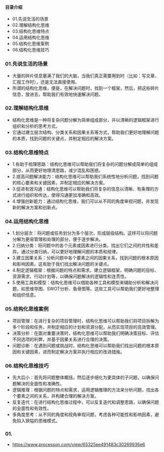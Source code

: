 #### 目录介绍
- 01.先说生活的场景
- 02.理解结构化思维
- 03.结构化思维特点
- 04.运用结构化思维
- 05.结构化思维案例
- 06.结构化思维技巧



### 01.先说生活的场景
- 大量的碎片信息塞满了我们的大脑，当我们真正需要用到时（比如：写文章、汇报工作时），还是无法直接使用。
- 所谓的结构化思维，便是，在解决问题时，找到一个框架，然后，把这些碎片信息，放进去，帮助我们有效地快速解决问题。



### 02.理解结构化思维
- 结构化思维是一种将复杂问题分解为简单组成部分，并以清晰的逻辑框架进行组织和分析的思考方式。
- 它通过建立层次结构、分类关系和因果关系等方式，帮助我们更好地理解问题的本质，找到问题的关键点，并制定相应的解决方案。




### 03.结构化思维特点
- 1.有助于梳理思路：结构化思维可以帮助我们将复杂的问题分解成简单的组成部分，从而更好地理清思路，减少混乱和困惑。
- 2.提高问题解决能力：结构化思维可以帮助我们系统性地分析问题，找到问题的核心要素和关键因素，并制定相应的解决方案。
- 3.促进有效沟通：结构化思维可以帮助我们将复杂的信息以清晰、有条理的方式进行组织和传达，使得沟通更加准确和高效。
- 4.增强创新能力：通过结构化思维，我们可以从不同的角度审视问题，并发现新的解决方案和创新点。



### 04.运用结构化思维
- 1.划分层次：将问题或任务划分为多个层次，形成层级结构。这样可以将问题分解为更易管理和处理的部分，便于逐步解决。
- 2.归纳分类：将问题中的各个元素或因素进行分类，找出它们之间的共性和差异。通过分类归纳，可以更好地理解问题的本质和规律。
- 3.建立因果关系：分析问题中各个要素之间的因果关系，找到问题的根本原因和影响因素。这有助于我们找出解决问题的关键点。
- 4.制定逻辑框架：根据问题的特点和需求，建立逻辑框架，明确问题的目标、资源需求、行动计划等，以确保问题解决的逻辑性和连贯性。
- 5.使用工具和模型：结构化思维可以借助各种工具和模型来辅助分析和解决问题，如思维导图、SWOT分析、鱼骨图等。这些工具可以帮助我们更好地整理和组织信息。




### 05.结构化思维案例
- 项目管理：在进行复杂的项目管理时，结构化思维可以帮助我们将项目拆解为多个阶段和任务，并制定相应的计划和资源分配，从而实现项目的高效管理。
- 决策分析：在面对重要决策时，结构化思维可以帮助我们明确决策目标、评估不同选项的利弊，并基于因果关系进行合理的决策。
- 问题诊断：在遇到问题或挑战时，结构化思维可以帮助我们找出问题的根本原因和关键因素，进而制定解决方案并执行相应的改进措施。


### 06.结构化思维技巧
- 先大后小：首先将问题整体概括，然后逐步细化为更具体的子问题，以确保问题解决的全面性和准确性。
- 逻辑推理：根据问题的特点和需求，运用逻辑推理的方法来分析问题，找出各个要素之间的关系，并构建合理的解决方案。
- 反复迭代：在进行结构化思维过程中，可以反复迭代和调整思路，以确保问题的全面性和有效性。
- 多角度思考：从不同的角度和视角审视问题，考虑各种可能性和影响因素，避免陷入狭隘的思维模式。




### 01.
- https://www.processon.com/view/65325ee491483c30269936e6























